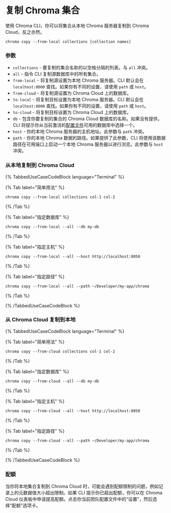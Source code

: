 # 复制 Chroma 集合

使用 Chroma CLI，你可以将集合从本地 Chroma 服务器复制到 Chroma Cloud，反之亦然。

```terminal
chroma copy --from-local collections [collection names] 
```

### 参数

* `collections` - 要复制的集合名称的以空格分隔的列表。与 `all` 冲突。
* `all` - 指令 CLI 复制源数据库中的所有集合。
* `from-local` - 将复制源设置为本地 Chroma 服务器。CLI 默认会在 `localhost:8000` 查找。如果你有不同的设置，请使用 `path` 或 `host`。
* `from-cloud` - 将复制源设置为 Chroma Cloud 上的数据库。
* `to-local` - 将复制目标设置为本地 Chroma 服务器。CLI 默认会在 `localhost:8000` 查找。如果你有不同的设置，请使用 `path` 或 `host`。
* `to-cloud` - 将复制目标设置为 Chroma Cloud 上的数据库。
* `db` - 包含你要复制的集合的 Chroma Cloud 数据库的名称。如果没有提供，CLI 将提示你从当前激活的[配置文件](./profile)可用的数据库中选择一个。
* `host` - 你的本地 Chroma 服务器的主机地址。此参数与 `path` 冲突。
* `path` - 你的本地 Chroma 数据的路径。如果提供了此参数，CLI 将使用该数据路径在可用端口上启动一个本地 Chroma 服务器以进行浏览。此参数与 `host` 冲突。

### 从本地复制到 Chroma Cloud

{% TabbedUseCaseCodeBlock language="Terminal" %}

{% Tab label="简单用法" %}
```terminal
chroma copy --from-local collections col-1 col-2 
```
{% /Tab %}

{% Tab label="指定数据库" %}
```terminal
chroma copy --from-local --all --db my-db
```

{% /Tab %}

{% Tab label="指定主机" %}
```terminal
chroma copy --from-local --all --host http://localhost:8050 
```
{% /Tab %}

{% Tab label="指定路径" %}
```terminal
chroma copy --from-local --all --path ~/Developer/my-app/chroma 
```
{% /Tab %}

{% /TabbedUseCaseCodeBlock %}

### 从 Chroma Cloud 复制到本地

{% TabbedUseCaseCodeBlock language="Terminal" %}

{% Tab label="简单用法" %}
```terminal
chroma copy --from-cloud collections col-1 col-2 
```
{% /Tab %}

{% Tab label="指定数据库" %}
```terminal
chroma copy --from-cloud --all --db my-db
```

{% /Tab %}

{% Tab label="指定主机" %}
```terminal
chroma copy --from-cloud --all --host http://localhost:8050 
```
{% /Tab %}

{% Tab label="指定路径" %}
```terminal
chroma copy --from-cloud --all --path ~/Developer/my-app/chroma 
```
{% /Tab %}

{% /TabbedUseCaseCodeBlock %}

### 配额

当你将本地集合复制到 Chroma Cloud 时，可能会遇到配额限制的问题，例如记录上的元数据值大小超出限制。如果 CLI 提示你已超出配额，你可以在 Chroma Cloud 仪表板中申请提高配额。点击你当前团队配置文件中的“设置”，然后选择“配额”选项卡。